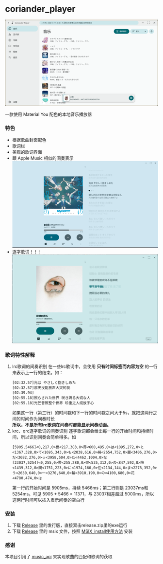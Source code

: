 # coriander_player
![首页](for_readme/home.png)

一款使用 Material You 配色的本地音乐播放器

### 特色
- 根据歌曲封面配色
- 歌词栏
- 美观的歌词界面
- 跟 Apple Music 相似的间奏表示
  ![间奏表示](for_readme/transition.png)
- 逐字歌词！！！
  ![逐字歌词](for_readme/sync_lyric.png)

### 歌词特性解释
1. lrc歌词的间奏识别
   在一些lrc歌词中，会使用 **只有时间标签而内容为空** 的一行来表示上一行的结束。如：
   ```
   [02:32.57]光は やさしく抱きしめた
   [02:32.57]那天没能放声大哭的我
   [02:39.94]
   [02:55.18]照らされた世界 咲き誇る大切な人
   [02:55.18]光芒普照整个世界 珍重之人绽放于心
   ```
   如果这一行（第三行）的时间戳和下一行的时间戳之间大于5s，就把这两行之间的时间作为间奏时长  
   **所以，不是所有lrc歌词在间奏时都能显示间奏动画。**
2. krc、qrc逐字歌词的间奏识别
   逐字歌词都会给出每一行的开始时间和持续时间，所以识别间奏会简单得多。如
   ```
   [5905,5466]<0,217,0>世<217,383,0>界<600,495,0>は<1095,272,0>と<1367,328,0>て<1695,343,0>も<2038,616,0>綺<2654,752,0>麗<3406,276,0>だ<3682,276,0>っ<3958,504,0>た<4462,1004,0>な
   [23037,5254]<0,255,0>書<255,280,0>架<535,312,0>の<847,592,0>隙<1439,312,0>間<1751,223,0>に<1974,160,0>住<2134,144,0>ま<2278,352,0>う<2630,640,0>一<3270,640,0>輪<3910,190,0>の<4100,680,0>花<4780,474,0>は
   ```
   第一行的开始时间是 5905ms，持续 5466ms；第二行则是 23037ms和 5254ms。可见 5905 + 5466 = 11371，与 23037相差超过 5000ms，所以这两行时间可以插入表示间奏的空白行

### 安装
1. 下载 [Release](https://github.com/Ferry-200/coriander_player/releases) 里的发行版，直接双击release.zip里的exe运行
2. 下载 [Release](https://github.com/Ferry-200/coriander_player/releases) 里的 msix 文件，按照 [MSIX_install使用方法](MSIX_install.md) 安装

### 感谢
本项目引用了 [music_api](https://github.com/yhsj0919/music_api.git) 来实现歌曲的匹配和歌词的获取
